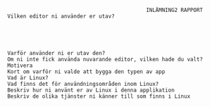                                                    INLÄMNING2 RAPPORT
        Vilken editor ni använder er utav?
        




        Varför använder ni er utav den?
        Om ni inte fick använda nuvarande editor, vilken hade du valt?
        Motivera
        Kort om varför ni valde att bygga den typen av app
        Vad är Linux?
        Vad finns det för användningsområden inom Linux?
        Beskriv hur ni använt er av Linux i denna applikation
        Beskriv de olika tjänster ni känner till som finns i Linux
